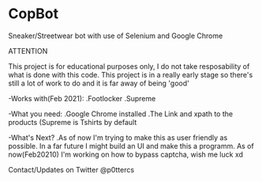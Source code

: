 # CopBot
Sneaker/Streetwear bot with use of Selenium and Google Chrome

ATTENTION

This project is for educational purposes only, I do not take resposability of what is done with this code.
This project is in a really early stage so there's still a lot of work to do and it is far away of being 'good'


-Works with(Feb 2021): 
.Footlocker
.Supreme

-What you need:
.Google Chrome installed
.The Link and xpath to the products (Supreme is Tshirts by default

-What's Next?
.As of now I'm trying to make this as user friendly as possible. In a far future I might build an UI and make this a programm. As of now(Feb20210) I'm working on how to bypass captcha, wish me luck xd



Contact/Updates on Twitter @p0ttercs

